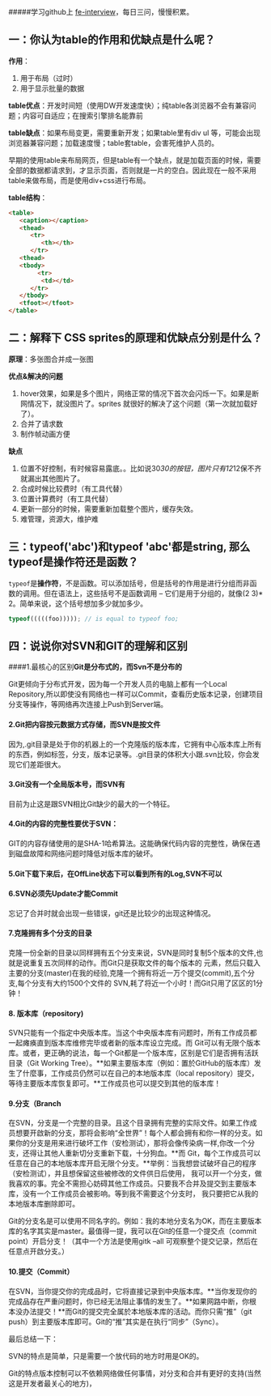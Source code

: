 #####学习github上 [fe-interview](https://github.com/haizlin/fe-interview)，每日三问，慢慢积累。

## 一：你认为table的作用和优缺点是什么呢？

**作用**：

1. 用于布局（过时）
2. 用于显示批量的数据

**table优点**：开发时间短（使用DW开发速度快）；纯table各浏览器不会有兼容问题；内容可自适应；在搜索引擎排名能靠前

**table缺点**：如果布局变更，需要重新开发；如果table里有div ul 等，可能会出现浏览器兼容问题；加载速度慢；table套table，会害死维护人员的。

早期的使用table来布局网页，但是table有一个缺点，就是加载页面的时候，需要全部的数据都请求到，才显示页面，否则就是一片的空白。因此现在一般不采用table来做布局，而是使用div+css进行布局。

**table结构**：

```html
<table>
   <caption></caption>
   <thead>
      <tr>
         <th></th>
      </tr>
   <thead>
   <tbody>
        <tr>
         <td></td>
      </tr>
   </tbody>
   <tfoot></tfoot>
</table>
```



## 二：解释下 CSS sprites的原理和优缺点分别是什么？

**原理**：多张图合并成一张图

**优点&解决的问题**

1. hover效果，如果是多个图片，网络正常的情况下首次会闪烁一下。如果是断网情况下，就没图片了。sprites 就很好的解决了这个问题（第一次就加载好了）。
2. 合并了请求数
3. 制作帧动画方便

**缺点**

1. 位置不好控制，有时候容易露底。。比如说30*30的按钮，图片只有12*12保不齐就漏出其他图片了。
2. 合成时候比较费时（有工具代替）
3. 位置计算费时（有工具代替）
4. 更新一部分的时候，需要重新加载整个图片，缓存失效。
5. 难管理，资源大，维护难



## 三：typeof('abc')和typeof 'abc'都是string, 那么typeof是操作符还是函数？

`typeof`是**操作符**，不是函数。可以添加括号，但是括号的作用是进行分组而非函数的调用。但在语法上，这些括号不是函数调用 – 它们是用于分组的，就像(2 3)* 2。简单来说，这个括号想加多少就加多少。

```js
typeof(((((foo))))); // is equal to typeof foo;
```



## 四：说说你对SVN和GIT的理解和区别

####1.最核心的区别**Git是分布式的，而Svn不是分布的**

Git更倾向于分布式开发，因为每一个开发人员的电脑上都有一个Local Repository,所以即使没有网络也一样可以Commit，查看历史版本记录，创建项目分支等操作，等网络再次连接上Push到Server端。

#### 2.Git把内容按元数据方式存储，而SVN是按文件

因为,.git目录是处于你的机器上的一个克隆版的版本库，它拥有中心版本库上所有的东西，例如标签，分支，版本记录等。.git目录的体积大小跟.svn比较，你会发现它们差距很大。

#### 3.Git没有一个全局版本号，而SVN有

目前为止这是跟SVN相比Git缺少的最大的一个特征。

#### 4.Git的内容的完整性要优于SVN： 

GIT的内容存储使用的是SHA-1哈希算法。这能确保代码内容的完整性，确保在遇到磁盘故障和网络问题时降低对版本库的破坏。

#### 5.Git下载下来后，在OffLine状态下可以看到所有的Log,SVN不可以

#### 6.SVN必须先Update才能Commit

忘记了合并时就会出现一些错误，git还是比较少的出现这种情况。

#### 7.克隆拥有多个分支的目录

克隆一份全新的目录以同样拥有五个分支来说，SVN是同时复制5个版本的文件,也就是说重复五次同样的动作。而Git只是获取文件的每个版本的 元素，然后只载入主要的分支(master)在我的经验,克隆一个拥有将近一万个提交(commit),五个分支,每个分支有大约1500个文件的 SVN,耗了将近一个小时！而Git只用了区区的1分钟！

#### 8. 版本库（repository)

SVN只能有一个指定中央版本库。当这个中央版本库有问题时，所有工作成员都一起瘫痪直到版本库维修完毕或者新的版本库设立完成。而 Git可以有无限个版本库。或者，更正确的说法，每一个Git都是一个版本库，区别是它们是否拥有活跃目录（Git Working Tree）。**如果主要版本库（例如：置於GitHub的版本库）发生了什麼事，工作成员仍然可以在自己的本地版本库（local repository）提交，等待主要版本库恢复即可。**工作成员也可以提交到其他的版本库！

#### 9.分支（Branch

在SVN，分支是一个完整的目录。且这个目录拥有完整的实际文件。如果工作成员想要开啟新的分支，那将会影响“全世界”！每个人都会拥有和你一样的分支。如果你的分支是用来进行破坏工作（安检测试），那将会像传染病一样,你改一个分支，还得让其他人重新切分支重新下载，十分狗血。**而 Git，每个工作成员可以任意在自己的本地版本库开启无限个分支。**举例：当我想尝试破坏自己的程序（安检测试），并且想保留这些被修改的文件供日后使用， 我可以开一个分支，做我喜欢的事。完全不需担心妨碍其他工作成员。只要我不合并及提交到主要版本库，没有一个工作成员会被影响。等到我不需要这个分支时， 我只要把它从我的本地版本库删除即可。

Git的分支名是可以使用不同名字的。例如：我的本地分支名为OK，而在主要版本库的名字其实是master。最值得一提，我可以在Git的任意一个提交点（commit point）开启分支！（其中一个方法是使用gitk –all 可观察整个提交记录，然后在任意点开啟分支。）

#### 10.提交（Commit）

在SVN，当你提交你的完成品时，它将直接记录到中央版本库。**当你发现你的完成品存在严重问题时，你已经无法阻止事情的发生了。**如果网路中断，你根本没办法提交！**而Git的提交完全属於本地版本库的活动。而你只需“推”（git push）到主要版本库即可。Git的“推”其实是在执行“同步”（Sync）。

最后总结一下：

SVN的特点是简单，只是需要一个放代码的地方时用是OK的。

Git的特点版本控制可以不依赖网络做任何事情，对分支和合并有更好的支持(当然这是开发者最关心的地方)，